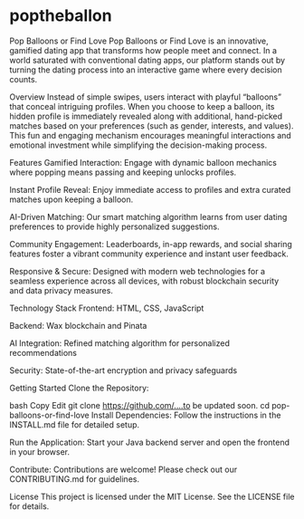 # poptheballon
Pop Balloons or Find Love
Pop Balloons or Find Love is an innovative, gamified dating app that transforms how people meet and connect. In a world saturated with conventional dating apps, our platform stands out by turning the dating process into an interactive game where every decision counts.

Overview
Instead of simple swipes, users interact with playful “balloons” that conceal intriguing profiles. When you choose to keep a balloon, its hidden profile is immediately revealed along with additional, hand-picked matches based on your preferences (such as gender, interests, and values). This fun and engaging mechanism encourages meaningful interactions and emotional investment while simplifying the decision-making process.

Features
Gamified Interaction: Engage with dynamic balloon mechanics where popping means passing and keeping unlocks profiles.

Instant Profile Reveal: Enjoy immediate access to profiles and extra curated matches upon keeping a balloon.

AI-Driven Matching: Our smart matching algorithm learns from user dating preferences to provide highly personalized suggestions.

Community Engagement: Leaderboards, in-app rewards, and social sharing features foster a vibrant community experience and instant user feedback.

Responsive & Secure: Designed with modern web technologies for a seamless experience across all devices, with robust blockchain security and data privacy measures.

Technology Stack
Frontend: HTML, CSS, JavaScript

Backend: Wax blockchain and Pinata

AI Integration: Refined matching algorithm for personalized recommendations

Security: State-of-the-art encryption and privacy safeguards

Getting Started
Clone the Repository:

bash
Copy
Edit
git clone https://github.com/....to be updated soon.
cd pop-balloons-or-find-love
Install Dependencies:
Follow the instructions in the INSTALL.md file for detailed setup.

Run the Application:
Start your Java backend server and open the frontend in your browser.

Contribute:
Contributions are welcome! Please check out our CONTRIBUTING.md for guidelines.

License
This project is licensed under the MIT License. See the LICENSE file for details.
